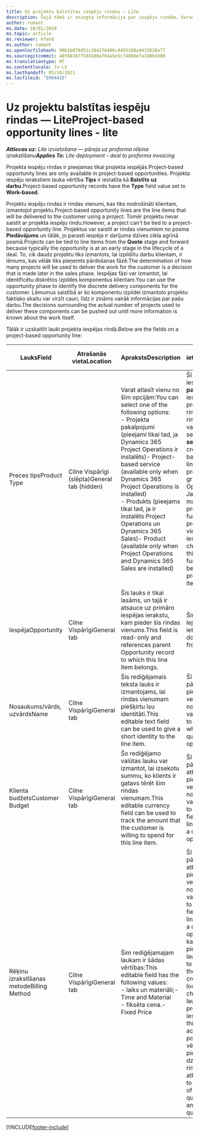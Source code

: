 ```yaml
---
title: Uz projektu balstītas iespēju rindas — Lite
description: Šajā tēmā ir sniegta informācija par iespēju rindām, kuras ir balstītas uz projektu. (Pro)
author: rumant
ms.date: 10/01/2020
ms.topic: article
ms.reviewer: kfend
ms.author: rumant
ms.openlocfilehash: 90b1b078d51c2842f6406c4455188a4433820a77
ms.sourcegitcommit: 40f68387f594180af64a5e5c748b6efa188bd300
ms.translationtype: HT
ms.contentlocale: lv-LV
ms.lasthandoff: 05/10/2021
ms.locfileid: "5994415"
---
```

# <a name="project-based-opportunity-lines---lite"></a><span data-ttu-id="f3589-104">Uz projektu balstītas iespēju rindas — Lite</span><span class="sxs-lookup"><span data-stu-id="f3589-104">Project-based opportunity lines - lite</span></span>

<span data-ttu-id="f3589-105">_**Attiecas uz:** Lite izvietošana — pāreja uz proforma rēķina izrakstīšanu_</span><span class="sxs-lookup"><span data-stu-id="f3589-105">_**Applies To:** Lite deployment - deal to proforma invoicing_</span></span>

<span data-ttu-id="f3589-106">Projekta iespēju rindas ir pieejamas tikai projekta iespējās.</span><span class="sxs-lookup"><span data-stu-id="f3589-106">Project-based opportunity lines are only available in project-based opportunities.</span></span> <span data-ttu-id="f3589-107">Projekta iespēju ierakstiem lauka vērtība **Tips** ir iestatīta kā **Balstīts uz darbu**.</span><span class="sxs-lookup"><span data-stu-id="f3589-107">Project-based opportunity records have the **Type** field value set to **Work-based**.</span></span>

<span data-ttu-id="f3589-108">Projektu iespēju rindas ir rindas vienumi, kas tiks nodrošināti klientam, izmantojot projektu.</span><span class="sxs-lookup"><span data-stu-id="f3589-108">Project-based opportunity lines are the line items that will be delivered to the customer using a project.</span></span> <span data-ttu-id="f3589-109">Tomēr projektu nevar saistīt ar projekta iespēju rindu.</span><span class="sxs-lookup"><span data-stu-id="f3589-109">However, a project can't be tied to a project-based opportunity line.</span></span> <span data-ttu-id="f3589-110">Projektus var saistīt ar rindas vienumiem no posma **Piedāvājums** un tālāk, jo parasti iespēja ir darījuma dzīves cikla agrīnā posmā.</span><span class="sxs-lookup"><span data-stu-id="f3589-110">Projects can be tied to line items from the **Quote** stage and forward because typically the opportunity is at an early stage in the lifecycle of a deal.</span></span> <span data-ttu-id="f3589-111">To, cik daudz projektu tiks izmantots, lai izpildītu darbu klientam, ir lēmums, kas vēlāk tiks pieņemts pārdošanas fāzē.</span><span class="sxs-lookup"><span data-stu-id="f3589-111">The determination of how many projects will be used to deliver the work for the customer is a decision that is made later in the sales phase.</span></span> <span data-ttu-id="f3589-112">Iespējas fāzi var izmantot, lai identificētu diskrētos izpildes komponentus klientam.</span><span class="sxs-lookup"><span data-stu-id="f3589-112">You can use the opportunity phase to identify the discrete delivery components for the customer.</span></span> <span data-ttu-id="f3589-113">Lēmumus saistībā ar šo komponentu izpildei izmantoto projektu faktisko skaitu var virzīt cauri, līdz ir zināms vairāk informācijas par pašu darbu.</span><span class="sxs-lookup"><span data-stu-id="f3589-113">The decisions surrounding the actual number of projects used to deliver these components can be pushed out until more information is known about the work itself.</span></span>

<span data-ttu-id="f3589-114">Tālāk ir uzskaitīti lauki projekta iespējas rindā.</span><span class="sxs-lookup"><span data-stu-id="f3589-114">Below are the fields on a project-based opportunity line:</span></span>

| <span data-ttu-id="f3589-115">**Lauks**</span><span class="sxs-lookup"><span data-stu-id="f3589-115">**Field**</span></span> | <span data-ttu-id="f3589-116">**Atrašanās vieta**</span><span class="sxs-lookup"><span data-stu-id="f3589-116">**Location**</span></span> | <span data-ttu-id="f3589-117">**Apraksts**</span><span class="sxs-lookup"><span data-stu-id="f3589-117">**Description**</span></span> | <span data-ttu-id="f3589-118">**Lejupstraumes ietekme**</span><span class="sxs-lookup"><span data-stu-id="f3589-118">**Downstream impact**</span></span> |
| --- | --- | --- | --- |
| <span data-ttu-id="f3589-119">Preces tips</span><span class="sxs-lookup"><span data-stu-id="f3589-119">Product Type</span></span> | <span data-ttu-id="f3589-120">Cilne Vispārīgi (slēpta)</span><span class="sxs-lookup"><span data-stu-id="f3589-120">General tab (hidden)</span></span> | <span data-ttu-id="f3589-121">Varat atlasīt vienu no šīm opcijām:</span><span class="sxs-lookup"><span data-stu-id="f3589-121">You can select one of the following options:</span></span></br><span data-ttu-id="f3589-122">- Projekta pakalpojumi (pieejami tikai tad, ja Dynamics 365 Project Operations ir instalēts)</span><span class="sxs-lookup"><span data-stu-id="f3589-122">- Project-based service (available only when Dynamics 365 Project Operations is installed)</span></span></br><span data-ttu-id="f3589-123">- Produkts (pieejams tikai tad, ja ir instalēts Project Operations un Dynamics 365 Sales)</span><span class="sxs-lookup"><span data-stu-id="f3589-123">- Product (available only when Project Operations and Dynamics 365 Sales are installed)</span></span> | <span data-ttu-id="f3589-124">Šī lauka vērtība tiek iestatīta uz **Projekta pakalpojums**, kad iespējai tiek izveidota projekta iespēju rinda no projekta rindu režģa.</span><span class="sxs-lookup"><span data-stu-id="f3589-124">The value of this field is set to **Project-based service** when you create a project-based opportunity line from the project-based lines grid on the Opportunity.</span></span> <br> <span data-ttu-id="f3589-125">Ja šī vērtība tiek mainīta vai ignorēta, projekta funkcionalitāte projekta rindas vienumiem netiks iespējota.</span><span class="sxs-lookup"><span data-stu-id="f3589-125">If you change or override this value, the project functionality won't be enabled on your project-based line items.</span></span> |
| <span data-ttu-id="f3589-126">Iespēja</span><span class="sxs-lookup"><span data-stu-id="f3589-126">Opportunity</span></span> | <span data-ttu-id="f3589-127">Cilne Vispārīgi</span><span class="sxs-lookup"><span data-stu-id="f3589-127">General tab</span></span> | <span data-ttu-id="f3589-128">Šis lauks ir tikai lasāms, un tajā ir atsauce uz primāro iespējas ierakstu, kam pieder šis rindas vienums.</span><span class="sxs-lookup"><span data-stu-id="f3589-128">This field is read-only and references parent Opportunity record to which this line item belongs.</span></span> | <span data-ttu-id="f3589-129">Šim laukam nav lejupstraumes ietekmes.</span><span class="sxs-lookup"><span data-stu-id="f3589-129">There is no downstream impact from this field.</span></span> |
| <span data-ttu-id="f3589-130">Nosaukums/vārds, uzvārds</span><span class="sxs-lookup"><span data-stu-id="f3589-130">Name</span></span> | <span data-ttu-id="f3589-131">Cilne Vispārīgi</span><span class="sxs-lookup"><span data-stu-id="f3589-131">General tab</span></span> | <span data-ttu-id="f3589-132">Šis rediģējamais teksta lauks ir izmantojams, lai rindas vienumam piešķirtu īsu identitāti.</span><span class="sxs-lookup"><span data-stu-id="f3589-132">This editable text field can be used to give a short identity to the line item.</span></span> | <span data-ttu-id="f3589-133">Šī vērtība tiek pārnesta uz piedāvājuma rindu, veidojot piedāvājumu no šīs iespējas.</span><span class="sxs-lookup"><span data-stu-id="f3589-133">This value is carried over to the quote line when you create a quote from this opportunity.</span></span> |
| <span data-ttu-id="f3589-134">Klienta budžets</span><span class="sxs-lookup"><span data-stu-id="f3589-134">Customer Budget</span></span> | <span data-ttu-id="f3589-135">Cilne Vispārīgi</span><span class="sxs-lookup"><span data-stu-id="f3589-135">General tab</span></span> | <span data-ttu-id="f3589-136">Šo rediģējamo valūtas lauku var izmantot, lai izsekotu summu, ko klients ir gatavs tērēt šim rindas vienumam.</span><span class="sxs-lookup"><span data-stu-id="f3589-136">This editable currency field can be used to track the amount that the customer is willing to spend for this line item.</span></span> | <span data-ttu-id="f3589-137">Šī vērtība tiek pārnesta uz atbilstošo lauku piedāvājuma rindā, veidojot piedāvājumu no šīs iespējas.</span><span class="sxs-lookup"><span data-stu-id="f3589-137">This value is carried over to the corresponding field on the quote line when you create a quote from this opportunity.</span></span> |
| <span data-ttu-id="f3589-138">Rēķinu izrakstīšanas metode</span><span class="sxs-lookup"><span data-stu-id="f3589-138">Billing Method</span></span> | <span data-ttu-id="f3589-139">Cilne Vispārīgi</span><span class="sxs-lookup"><span data-stu-id="f3589-139">General tab</span></span> | <span data-ttu-id="f3589-140">Šim rediģējamajam laukam ir šādas vērtības:</span><span class="sxs-lookup"><span data-stu-id="f3589-140">This editable field has the following values:</span></span></br><span data-ttu-id="f3589-141">- laiks un materiāli;</span><span class="sxs-lookup"><span data-stu-id="f3589-141">- Time and Material</span></span></br><span data-ttu-id="f3589-142">- fiksēta cena.</span><span class="sxs-lookup"><span data-stu-id="f3589-142">- Fixed Price</span></span> | <span data-ttu-id="f3589-143">Šī vērtība tiek pārnesta uz atbilstošo lauku piedāvājuma rindā, veidojot piedāvājumu no šīs iespējas.</span><span class="sxs-lookup"><span data-stu-id="f3589-143">This value is carried over to the corresponding field on the quote line when you create a quote from this opportunity.</span></span> <span data-ttu-id="f3589-144">Pēc tam, kad ir izveidota piedāvājuma rinda, lauks tiek bloķēts, un to nevar mainīt.</span><span class="sxs-lookup"><span data-stu-id="f3589-144">After the quote line is created, the field is locked and can't be changed.</span></span> <span data-ttu-id="f3589-145">Piešķiriet šī lauka vērtību, cik precīzi vien iespējams.</span><span class="sxs-lookup"><span data-stu-id="f3589-145">Assign this field value as accurately as possible.</span></span> <span data-ttu-id="f3589-146">Ja šī lauka vērtība ir jāmaina piedāvājuma rindā, dzēsiet piedāvājuma rindu un izveidojiet to atkārtoti.</span><span class="sxs-lookup"><span data-stu-id="f3589-146">If you need to change the value of this field on the quote line, delete and re-create the quote line.</span></span> |


[!INCLUDE[footer-include](../../includes/footer-banner.md)]